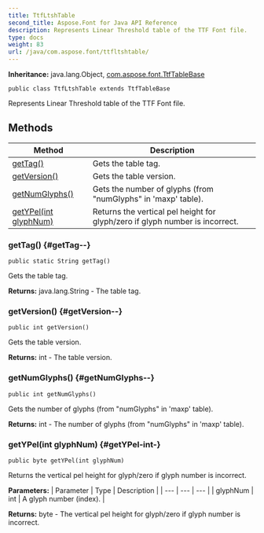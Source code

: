 ```yaml
---
title: TtfLtshTable
second_title: Aspose.Font for Java API Reference
description: Represents Linear Threshold table of the TTF Font file.
type: docs
weight: 83
url: /java/com.aspose.font/ttfltshtable/
---
```

**Inheritance:**
java.lang.Object, [com.aspose.font.TtfTableBase](../../com.aspose.font/ttftablebase)
```
public class TtfLtshTable extends TtfTableBase
```

Represents Linear Threshold table of the TTF Font file.
## Methods

| Method | Description |
| --- | --- |
| [getTag()](#getTag--) | Gets the table tag. |
| [getVersion()](#getVersion--) | Gets the table version. |
| [getNumGlyphs()](#getNumGlyphs--) | Gets the number of glyphs (from "numGlyphs" in 'maxp' table). |
| [getYPel(int glyphNum)](#getYPel-int-) | Returns the vertical pel height for glyph/zero if glyph number is incorrect. |
### getTag() {#getTag--}
```
public static String getTag()
```


Gets the table tag.

**Returns:**
java.lang.String - The table tag.
### getVersion() {#getVersion--}
```
public int getVersion()
```


Gets the table version.

**Returns:**
int - The table version.
### getNumGlyphs() {#getNumGlyphs--}
```
public int getNumGlyphs()
```


Gets the number of glyphs (from "numGlyphs" in 'maxp' table).

**Returns:**
int - The number of glyphs (from "numGlyphs" in 'maxp' table).
### getYPel(int glyphNum) {#getYPel-int-}
```
public byte getYPel(int glyphNum)
```


Returns the vertical pel height for glyph/zero if glyph number is incorrect.

**Parameters:**
| Parameter | Type | Description |
| --- | --- | --- |
| glyphNum | int | A glyph number (index). |

**Returns:**
byte - The vertical pel height for glyph/zero if glyph number is incorrect.
